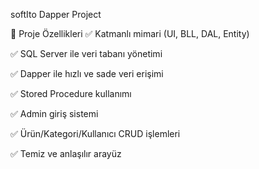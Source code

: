 softIto Dapper Project



🚀 Proje Özellikleri
✅ Katmanlı mimari (UI, BLL, DAL, Entity)

✅ SQL Server ile veri tabanı yönetimi

✅ Dapper ile hızlı ve sade veri erişimi

✅ Stored Procedure kullanımı

✅ Admin giriş sistemi

✅ Ürün/Kategori/Kullanıcı CRUD işlemleri

✅ Temiz ve anlaşılır arayüz
